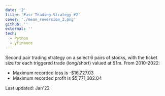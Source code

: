 ```yaml
---
date: '2'
title: 'Pair Trading Strategy #2'
cover: './mean_reversion_2.png'
github: ''
external: ''
tech:
  - Python
  - yfinance
---
```


Second pair trading strategy on a select 6 pairs of stocks, with the ticket size for each triggered trade (long/short) valued at $1m. From 2010-2022:

- Maximum recorded loss is -$16,727.03
- Maximum recorded profit is $5,771,002.04

Last updated: Jan'22
